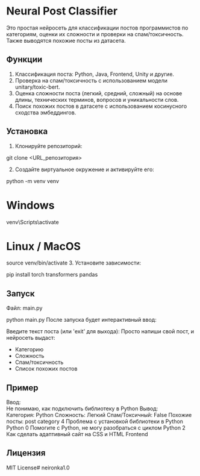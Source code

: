 # Neural Post Classifier

Это простая нейросеть для классификации постов программистов по категориям, оценки их сложности и проверки на спам/токсичность. Также выводятся похожие посты из датасета.

## Функции

1. Классификация поста: Python, Java, Frontend, Unity и другие.  
2. Проверка на спам/токсичность с использованием модели unitary/toxic-bert.  
3. Оценка сложности поста (легкий, средний, сложный) на основе длины, технических терминов, вопросов и уникальности слов.  
4. Поиск похожих постов в датасете с использованием косинусного сходства эмбеддингов.

## Установка

1. Клонируйте репозиторий:

git clone <URL_репозитория>

2. Создайте виртуальное окружение и активируйте его:

python -m venv venv
# Windows
venv\Scripts\activate
# Linux / MacOS
source venv/bin/activate
3. Установите зависимости:

pip install torch transformers pandas
## Запуск

Файл: main.py

python main.py
После запуска будет интерактивный ввод:

Введите текст поста (или 'exit' для выхода):
Просто напиши свой пост, и нейросеть выдаст:

- Категорию  
- Сложность  
- Спам/токсичность  
- Список похожих постов

## Пример

Ввод:  
Не понимаю, как подключить библиотеку в Python
Вывод:  
Категория: Python
Сложность: Легкий
Спам/Токсичный: False
Похожие посты:
      post                                           category
4     Проблема с установкой библиотеки в Python       Python
0     Помогите с Python, не могу разобраться с циклом  Python
2     Как сделать адаптивный сайт на CSS и HTML        Frontend
## Лицензия

MIT License#   n e i r o n k a 1 . 0  
 